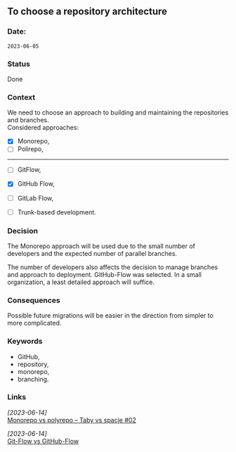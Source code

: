 ## To choose a repository architecture


### Date: 
`2023-06-05`


### Status  
Done


### Context  
We need to choose an approach to building and maintaining the repositories and branches.\
Considered approaches: 
- [x] Monorepo,
- [ ] Polirepo,
---
- [ ] GitFlow,
- [x] GitHub Flow,
- [ ] GitLab Flow,
- [ ] Trunk-based development.


### Decision  
The Monorepo approach will be used due to the small number of developers and the expected number of parallel branches.

The number of developers also affects the decision to manage branches and approach to deployment. 
GitHub-Flow was selected. In a small organization, a least detailed approach will suffice. 


### Consequences  
Possible future migrations will be easier in the direction from simpler to more complicated.


### Keywords
-   GitHub,
-   repository,
-   monorepo,
-   branching.


### Links
*[2023-06-14]*\
[Monorepo vs polyrepo – Taby vs spacje #02](https://youtu.be/7FcbTBtlxqs)

*[2023-06-14]*\
[Git-Flow vs GitHub-Flow](https://quangnguyennd.medium.com/git-flow-vs-github-flow-620c922b2cbd)
